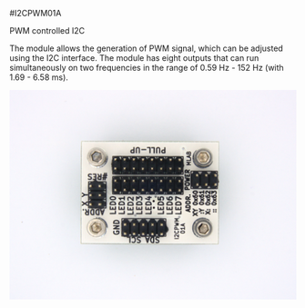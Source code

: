 <!--- PrjInfo ---> <!--- Please remove this line after manually editing --->
<!--- 00a56be08b96043df9e37d6aff7b6990 --->
<!--- Created:20170112-18:22: ---> 
<!--- Author:Mlab: ---> 
<!--- AuthorEmail:mlab@mlab.cz: ---> 
<!--- Tags:imported: ---> 
<!--- Ust:http://www.ust.cz/shop/product_info.php?cPath=22_27&products_id=259: ---> 
<!--- Name:I2CPWM01A: --->
#I2CPWM01A 
<!--- LongName --->
PWM controlled I2C
<!--- ELongName ---> 

<!--- Lead --->
The module allows the generation of PWM signal, which can be adjusted using the I2C interface. The module has eight outputs that can run simultaneously on two frequencies in the range of 0.59 Hz - 152 Hz (with 1.69 - 6.58 ms).
<!--- ELead ---> 

![LeadImg](DOC/SRC/img/I2CPWM01A_Top_Big.jpg) 


​
​
<!--- Description --->
<!--- EDescription --->
<!--- Content --->
<!--- EContent --->
            
